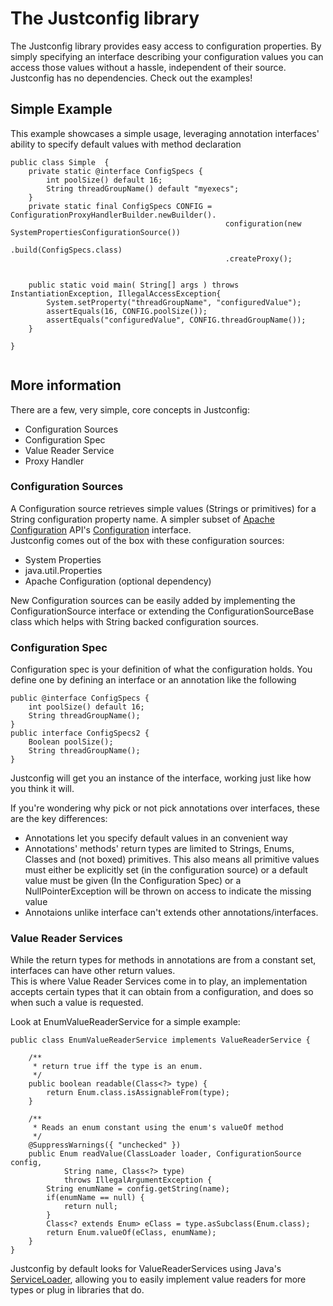 # The Justconfig library

The Justconfig library provides easy access to configuration properties. By simply specifying an interface describing your configuration values you can access those values without a hassle, independent of their source.  
Justconfig has no dependencies.
Check out the examples!


## Simple Example
This example showcases a simple usage, leveraging annotation interfaces' ability to specify default values with method declaration


```
public class Simple  {	
	private static @interface ConfigSpecs {
		int poolSize() default 16;
		String threadGroupName() default "myexecs";
	}
	private static final ConfigSpecs CONFIG = ConfigurationProxyHandlerBuilder.newBuilder().
												configuration(new SystemPropertiesConfigurationSource())
												.build(ConfigSpecs.class)
												.createProxy();
	
	
    public static void main( String[] args ) throws InstantiationException, IllegalAccessException{
    	System.setProperty("threadGroupName", "configuredValue");
    	assertEquals(16, CONFIG.poolSize());
    	assertEquals("configuredValue", CONFIG.threadGroupName());
    }

}


```

## More information
There are a few, very simple, core concepts in Justconfig:  

* Configuration Sources
* Configuration Spec
* Value Reader Service
* Proxy Handler

### Configuration Sources
A Configuration source retrieves simple values (Strings or primitives) for a String configuration property name. A simpler subset of [Apache Configuration](http://commons.apache.org/configuration/) API's [Configuration](http://commons.apache.org/configuration/apidocs/org/apache/commons/configuration/Configuration.html) interface.  
Justconfig comes out of the box with these configuration sources:  

* System Properties  
* java.util.Properties  
* Apache Configuration (optional dependency)


New Configuration sources can be easily added by implementing the ConfigurationSource interface or extending the ConfigurationSourceBase class which helps with String backed configuration sources.

### Configuration Spec
Configuration spec is your definition of what the configuration holds. You define one by defining an interface or an annotation like the following

```
public @interface ConfigSpecs {
	int poolSize() default 16;
	String threadGroupName();
}
public interface ConfigSpecs2 {
	Boolean poolSize();
	String threadGroupName();
}
```
Justconfig will get you an instance of the interface, working just like how you think it will.  

If you're wondering why pick or not pick annotations over interfaces, these are the key differences:  

* Annotations let you specify default values in an convenient way  
* Annotations' methods' return types are limited to Strings, Enums, Classes and (not boxed) primitives. This also means all primitive values must either be explicitly set (in the configuration source) or a default value must be given (In the Configuration Spec) or a NullPointerException will be thrown on access to indicate the missing value  
* Annotaions unlike interface can't extends other annotations/interfaces.


### Value Reader Services
While the return types for methods in annotations are from a constant set, interfaces can have other return values.  
This is where Value Reader Services come in to play, an implementation accepts certain types that it can obtain from a configuration, and does so when such a value is requested.

Look at EnumValueReaderService for a simple example:
```
public class EnumValueReaderService implements ValueReaderService {

	/**
	 * return true iff the type is an enum.
	 */
	public boolean readable(Class<?> type) {
		return Enum.class.isAssignableFrom(type);
	}

	/**
	 * Reads an enum constant using the enum's valueOf method
	 */
	@SuppressWarnings({ "unchecked" })
	public Enum readValue(ClassLoader loader, ConfigurationSource config,
			String name, Class<?> type)
			throws IllegalArgumentException {
		String enumName = config.getString(name);
		if(enumName == null) {
			return null;
		}
		Class<? extends Enum> eClass = type.asSubclass(Enum.class);
		return Enum.valueOf(eClass, enumName);
	}
}
```
Justconfig by default looks for ValueReaderServices using Java's [ServiceLoader](http://docs.oracle.com/javase/6/docs/api/java/util/ServiceLoader.html), allowing you to easily implement value readers for more types or plug in libraries that do.
